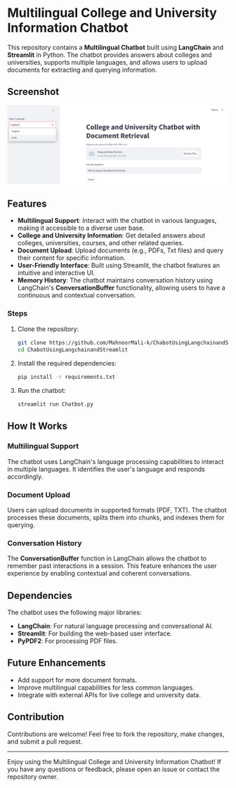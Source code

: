 # Multilingual College and University Information Chatbot

This repository contains a **Multilingual Chatbot** built using **LangChain** and **Streamlit** in Python. The chatbot provides answers about colleges and universities, supports multiple languages, and allows users to upload documents for extracting and querying information.

## Screenshot
![Chatbot Screenshot](bot.png)

## Features
- **Multilingual Support**: Interact with the chatbot in various languages, making it accessible to a diverse user base.
- **College and University Information**: Get detailed answers about colleges, universities, courses, and other related queries.
- **Document Upload**: Upload documents (e.g., PDFs, Txt files) and query their content for specific information.
- **User-Friendly Interface**: Built using Streamlit, the chatbot features an intuitive and interactive UI.
- **Memory History**: The chatbot maintains conversation history using LangChain's **ConversationBuffer** functionality, allowing users to have a continuous and contextual conversation.


### Steps
1. Clone the repository:
   ```bash
   git clone https://github.com/MahnoorMali-k/ChabotUsingLangchainandStreamlit.git
   cd ChabotUsingLangchainandStreamlit
   ```

2. Install the required dependencies:
   ```bash
   pip install -r requirements.txt
   ```

3. Run the chatbot:
   ```bash
   streamlit run Chatbot.py
   ```

## How It Works

### Multilingual Support
The chatbot uses LangChain's language processing capabilities to interact in multiple languages. It identifies the user's language and responds accordingly.

### Document Upload
Users can upload documents in supported formats (PDF, TXT). The chatbot processes these documents, splits them into chunks, and indexes them for querying.

### Conversation History
The **ConversationBuffer** function in LangChain allows the chatbot to remember past interactions in a session. This feature enhances the user experience by enabling contextual and coherent conversations.

## Dependencies
The chatbot uses the following major libraries:
- **LangChain**: For natural language processing and conversational AI.
- **Streamlit**: For building the web-based user interface.
- **PyPDF2**: For processing PDF files.
  
## Future Enhancements
- Add support for more document formats.
- Improve multilingual capabilities for less common languages.
- Integrate with external APIs for live college and university data.

## Contribution
Contributions are welcome! Feel free to fork the repository, make changes, and submit a pull request.

---

Enjoy using the Multilingual College and University Information Chatbot! If you have any questions or feedback, please open an issue or contact the repository owner.
